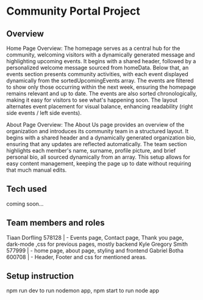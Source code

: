 # Community Portal Project

## Overview

Home Page Overview:
The homepage serves as a central hub for the community, welcoming visitors with a dynamically generated message and highlighting upcoming events. It begins with a shared header, followed by a personalized welcome message sourced from homeData. Below that, an events section presents community activities, with each event displayed dynamically from the sortedUpcomingEvents array. The events are filtered to show only those occurring within the next week, ensuring the homepage remains relevant and up to date. The events are also sorted chronologically, making it easy for visitors to see what's happening soon. The layout alternates event placement for visual balance, enhancing readability (right side events / left side events).

About Page Overview:
The About Us page provides an overview of the organization and introduces its community team in a structured layout. It begins with a shared header and a dynamically generated organization bio, ensuring that any updates are reflected automatically. The team section highlights each member's name, surname, profile picture, and brief personal bio, all sourced dynamically from an array. This setup allows for easy content management, keeping the page up to date without requiring that much manual edits.


## Tech used

coming soon...

## Team members and roles

Tiaan Dorfling 578128       | - Events page, Contact page, Thank you page, dark-mode ,css for previous pages, mostly backend
Kyle Gregory Smith 577999   | - home page, about page, styling and frontend
Gabriel Botha 600708        | - Header, Footer and css for mentioned areas.

## Setup instruction

npm run dev to run nodemon app,
npm start to run node app